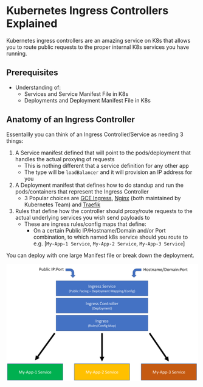 # Kubernetes Ingress Controllers Explained

Kubernetes ingress controllers are an amazing service on K8s that allows you to route public requests to the proper internal K8s services you have running.

## Prerequisites
- Understanding of:
    - Services and Service Manifest File in K8s
    - Deployments and Deployment Manifest File in K8s

## Anatomy of an Ingress Controller

Essentailly you can think of an Ingress Controller/Service as needing 3 things:
1. A Service manifest defined that will point to the pods/deployment that handles the actual proxying of requests
    - This is nothing different that a service definition for any other app
    - The type will be ```loadBalancer``` and it will provision an IP address for you
2. A Deployment manifest that defines how to do standup and run the pods/containers that represent the Ingress Controller
    - 3 Popular choices are [GCE Ingress](https://github.com/kubernetes/ingress-gce), [Nginx](https://github.com/kubernetes/ingress-nginx) (both maintained by Kubernetes Team) and [Traefik](https://traefik.io/)
3. Rules that define how the controller should proxy/route requests to the actual underlying services you wish send payloads to
    - These are ingress rules/config maps that define:
        - On a certain Public IP/Hostname/Domain and/or Port combination, to which named k8s service should you route to e.g. [```My-App-1 Service```, ```My-App-2 Service```, ```My-App-3 Service```]

You can deploy with one large Manifest file or break down the deployment.

![Ingress Diagram](images/ingress_diagram.png)
